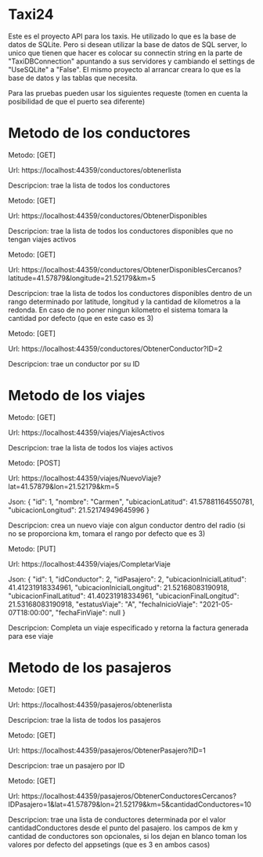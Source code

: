 # Taxi24

Este es el proyecto API para los taxis. He utilizado lo que es la base de datos de SQLite. Pero si desean utilizar la base de datos de SQL server, lo unico que tienen que hacer es colocar su connectin string en la parte de "TaxiDBConnection" apuntando a sus servidores y cambiando el settings de "UseSQLite" a "False". El mismo proyecto al arrancar creara lo que es la base de datos y las tablas que necesita.

Para las pruebas pueden usar los siguientes requeste (tomen en cuenta la posibilidad de que el puerto sea diferente)


# Metodo de los conductores
Metodo: [GET]

Url: https://localhost:44359/conductores/obtenerlista

Descripcion: trae la lista de todos los conductores


Metodo: [GET]

Url: https://localhost:44359/conductores/ObtenerDisponibles

Descripcion: trae la lista de todos los conductores disponibles que no tengan viajes activos


Metodo: [GET]

Url: https://localhost:44359/conductores/ObtenerDisponiblesCercanos?latitude=41.57879&longitude=21.52179&km=5

Descripcion: trae la lista de todos los conductores disponibles dentro de un rango determinado por latitude, longitud y la cantidad de kilometros a la redonda. En caso de no poner ningun kilometro el sistema tomara la cantidad por defecto (que en este caso es 3)


Metodo: [GET]

Url: https://localhost:44359/conductores/ObtenerConductor?ID=2

Descripcion: trae un conductor por su ID


# Metodo de los viajes
Metodo: [GET]

Url: https://localhost:44359/viajes/ViajesActivos

Descripcion: trae la lista de todos los viajes activos


Metodo: [POST]

Url: https://localhost:44359/viajes/NuevoViaje?lat=41.57879&lon=21.52179&km=5

Json: {
    "id": 1,
    "nombre": "Carmen",
    "ubicacionLatitud": 41.57881164550781,
    "ubicacionLongitud": 21.52174949645996
}

Descripcion: crea un nuevo viaje con algun conductor dentro del radio (si no se proporciona km, tomara el rango por defecto que es 3)


Metodo: [PUT]

Url: https://localhost:44359/viajes/CompletarViaje

Json:     {
        "id": 1,
        "idConductor": 2,
        "idPasajero": 2,
        "ubicacionInicialLatitud": 41.41231918334961,
        "ubicacionInicialLongitud": 21.52168083190918,
        "ubicacionFinalLatitud": 41.40231918334961,
        "ubicacionFinalLongitud": 21.53168083190918,
        "estatusViaje": "A",
        "fechaInicioViaje": "2021-05-07T18:00:00",
        "fechaFinViaje": null
    }

Descripcion: Completa un viaje especificado y retorna la factura generada para ese viaje


# Metodo de los pasajeros
Metodo: [GET]

Url: https://localhost:44359/pasajeros/obtenerlista

Descripcion: trae la lista de todos los pasajeros


Metodo: [GET]

Url: https://localhost:44359/pasajeros/ObtenerPasajero?ID=1

Descripcion: trae un pasajero por ID


Metodo: [GET]

Url: https://localhost:44359/pasajeros/ObtenerConductoresCercanos?IDPasajero=1&lat=41.57879&lon=21.52179&km=5&cantidadConductores=10

Descripcion: trae una lista de conductores determinada por el valor cantidadConductores desde el punto del pasajero. los campos de km y cantidad de conductores son opcionales, si los dejan en blanco toman los valores por defecto del appsetings (que es 3 en ambos casos)



